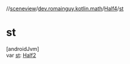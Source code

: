//[sceneview](../../../index.md)/[dev.romainguy.kotlin.math](../index.md)/[Half4](index.md)/[st](st.md)

# st

[androidJvm]\
var [st](st.md): [Half2](../-half2/index.md)
